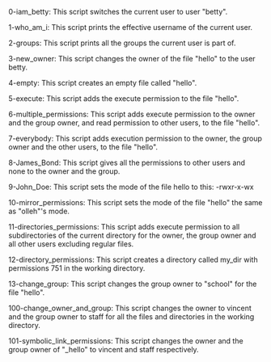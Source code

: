 0-iam_betty: This script switches the current user to user "betty".

1-who_am_i: This script prints the effective username of the current user.

2-groups: This script prints all the groups the current user is part of.

3-new_owner: This script changes the owner of the file "hello" to the user betty.

4-empty: This script creates an empty file called "hello".

5-execute: This script adds the execute permission to the file "hello".

6-multiple_permissions: This script adds execute permission to the owner and the group owner, and read permission to other users, to the file "hello".

7-everybody: This script adds execution permission to the owner, the group owner and the other users, to the file "hello".

8-James_Bond: This script gives all the permissions to other users and none to the owner and the group.

9-John_Doe: This script sets the mode of the file hello to this: -rwxr-x-wx

10-mirror_permissions: This script sets the mode of the file "hello" the same as "olleh"'s mode.

11-directories_permissions: This script adds execute permission to all subdirectories of the current directory for the owner, the group owner and all other users excluding regular files.

12-directory_permissions: This script creates a directory called my_dir with permissions 751 in the working directory.

13-change_group: This script changes the group owner to "school" for the file "hello".

100-change_owner_and_group: This script changes the owner to vincent and the group owner to staff for all the files and directories in the working directory.

101-symbolic_link_permissions: This script changes the owner and the group owner of "_hello" to vincent and staff respectively.